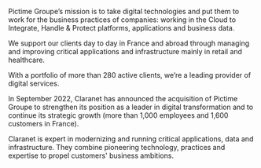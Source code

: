 Pictime Groupe’s mission is to take digital technologies and put them to work for the business practices of companies: working in the Cloud to Integrate, Handle & Protect platforms, applications and business data.

We support our clients day to day in France and abroad through managing and improving critical applications and infrastructure mainly in retail and healthcare.

With a portfolio of more than 280 active clients, we’re a leading provider of digital services.

In September 2022, Claranet has announced the acquisition of Pictime Groupe to strengthen its position as a leader in digital transformation and to continue its strategic growth (more than 1,000 employees and 1,600 customers in France).

Claranet is expert in modernizing and running critical applications, data and infrastructure. They combine pioneering technology, practices and expertise to propel customers' business ambitions.
